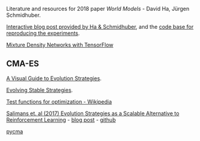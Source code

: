 Literature and resources for 2018 paper *World Models* - David Ha, Jürgen Schmidhuber.

[Interactive blog post provided by Ha & Schmidhuber](https://worldmodels.github.io/), and the [code base for reproducing the experiments](https://github.com/hardmaru/WorldModelsExperiments).

[Mixture Density Networks with TensorFlow](http://blog.otoro.net/2015/11/24/mixture-density-networks-with-tensorflow/)

## CMA-ES

[A Visual Guide to Evolution Strategies](http://blog.otoro.net/2017/10/29/visual-evolution-strategies/).

[Evolving Stable Strategies](http://blog.otoro.net/2017/11/12/evolving-stable-strategies/).

[Test functions for optimization - Wikipedia](https://en.wikipedia.org/wiki/Test_functions_for_optimization)

[Salimans et. al (2017) Evolution Strategies as a Scalable Alternative to Reinforcement Learning](https://arxiv.org/pdf/1703.03864.pdf) - [blog post](https://openai.com/blog/evolution-strategies/) - [github](https://github.com/openai/evolution-strategies-starter)

[pycma](https://github.com/CMA-ES/pycma)
